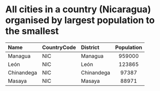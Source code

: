 # All cities in a country (Nicaragua) organised by largest population to the smallest

| Name | CountryCode | District | Population |
| :--- | :--- | :--- | :---: |
|Managua|NIC|Managua|959000|
|León|NIC|León|123865|
|Chinandega|NIC|Chinandega|97387|
|Masaya|NIC|Masaya|88971|
